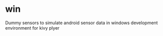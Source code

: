 # win
Dummy sensors to simulate android sensor data in windows development environment for kivy plyer
